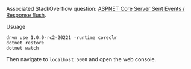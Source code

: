 Associated StackOverflow question: [ASPNET Core Server Sent Events / Response flush][0].

Usuage
```
dnvm use 1.0.0-rc2-20221 -runtime coreclr
dotnet restore
dotnet watch
```
Then navigate to `localhost:5000` and open the web console.

[0]: http://stackoverflow.com/q/36227565/1108891
